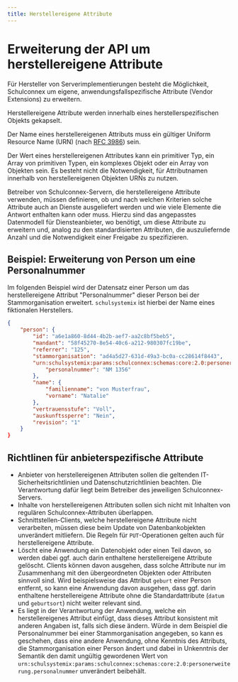 ```yaml
---
title: Herstellereigene Attribute
---
```


# Erweiterung der API um herstellereigene Attribute

Für Hersteller von Serverimplementierungen besteht die Möglichkeit, Schulconnex um eigene, anwendungsfallspezifische Attribute (Vendor Extensions) zu erweitern.

Herstellereigene Attribute werden innerhalb eines herstellerspezifischen Objekts gekapselt.

Der Name eines herstellereigenen Attributs muss ein gültiger Uniform Resource Name (URN) (nach [RFC 3986][1]) sein.

[1]: https://datatracker.ietf.org/doc/html/rfc3986

Der Wert eines herstellereigenen Attributes kann ein primitiver Typ, ein Array von primitiven Typen, ein komplexes Objekt oder ein Array von Objekten sein. Es besteht nicht die Notwendigkeit, für Attributnamen innerhalb von herstellereigenen Objekten URNs zu nutzen.

Betreiber von Schulconnex-Servern, die herstellereigene Attribute verwenden, müssen definieren, ob und nach welchen Kriterien solche Attribute auch an Dienste ausgeliefert werden und wie viele Elemente die Antwort enthalten kann oder muss. Hierzu sind das angepasstes Datenmodell für Diensteanbieter, wo benötigt, um diese Attribute zu erweitern und, analog zu den standardisierten Attributen, die auszuliefernde Anzahl und die Notwendigkeit einer Freigabe zu spezifizieren.

## Beispiel: Erweiterung von Person um eine Personalnummer

Im folgenden Beispiel wird der Datensatz einer Person um das herstellereigene Attribut "Personalnummer" dieser Person bei der Stammorganisation erweitert. `schulsystemix` ist hierbei der Name eines fiktionalen Herstellers.

```json
{
    "person": {
        "id": "a6e1a860-8d44-4b2b-aef7-aa2c8bf5beb5",
        "mandant": "58f45270-8e54-40c6-a212-980307fc19be",
        "referrer": "125",
        "stammorganisation": "ad4a5d27-631d-49a3-bc0a-cc28614f8443",
        "urn:schulsystemix:params:schulconnex:schemas:core:2.0:personerweiterung" {
            "personalnummer": "NM 1356"
        },
        "name": {
            "familienname": "von Musterfrau",
            "vorname": "Natalie"
        },
        "vertrauensstufe": "Voll",
        "auskunftssperre": "Nein",
        "revision": "1"
    }
}
```

## Richtlinen für anbieterspezifische Attribute

* Anbieter von herstellereigenen Attributen sollen die geltenden IT-Sicherheitsrichtlinien und Datenschutzrichtlinien beachten. Die Verantwortung dafür liegt beim Betreiber des jeweiligen Schulconnex-Servers.
* Inhalte von herstellereigenen Attributen sollen sich nicht mit Inhalten von regulären Schulconnex-Attributen überlappen.
* Schnittstellen-Clients, welche herstellereigene Attribute nicht verarbeiten, müssen diese beim Update von Datenbankobjekten unverändert mitliefern. Die Regeln für `PUT`-Operationen gelten auch für herstellereigene Attribute.
* Löscht eine Anwendung ein Datenobjekt oder einen Teil davon, so werden dabei ggf. auch darin enthaltene herstellereigene Attribute gelöscht. Clients können davon ausgehen, dass solche Attribute nur im Zusammenhang mit den übergeordneten Objekten oder Attributen sinnvoll sind. Wird beispielsweise das Attribut `geburt` einer Person entfernt, so kann eine Anwendung davon ausgehen, dass ggf. darin enthaltene herstellereigene Attribute ohne die Standardattribute (`datum` und `geburtsort`) nicht weiter relevant sind.
* Es liegt in der Verantwortung der Anwendung, welche ein herstellereigenes Attribut einfügt, dass dieses Attribut konsistent mit anderen Angaben ist, falls sich diese ändern. Würde in dem Beispiel die Personalnummer bei einer Stammorganisation angegeben, so kann es geschehen, dass eine andere Anwendung, ohne Kenntnis des Attributs, die Stammorganisation einer Person ändert und dabei in Unkenntnis der Semantik den damit ungültig gewordenen Wert von `urn:schulsystemix:params:schulconnex:schemas:core:2.0:personerweiterung.personalnummer` unverändert beibehält.
